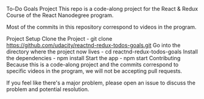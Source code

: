 To-Do Goals Project
This repo is a code-along project for the React & Redux Course of the React Nanodegree program.

Most of the commits in this repository correspond to videos in the program.

Project Setup
Clone the Project - git clone https://github.com/udacity/reactnd-redux-todos-goals.git
Go into the directory where the project now lives - cd reactnd-redux-todos-goals
Install the dependencies - npm install
Start the app - npm start
Contributing
Because this is a code-along project and the commits correspond to specific videos in the program, we will not be accepting pull requests.

If you feel like there's a major problem, please open an issue to discuss the problem and potential resolution.
